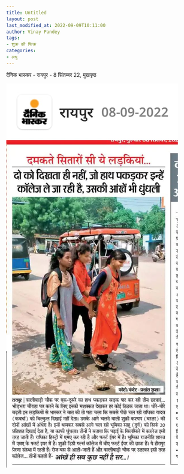 ```yaml
---
title: Untitled
layout: post
last_modified_at: 2022-09-09T10:11:00
author: Vinay Pandey
tags:
- शुक्र की फिक्र
categories:
- लघु
---
```

दैनिक भास्कर - रायपुर - 8 सिंतम्बर 22, मुखपृष्ठ


![IMG-20220909-WA0000.jpg](/images/IMG-20220909-WA0000.jpg)

